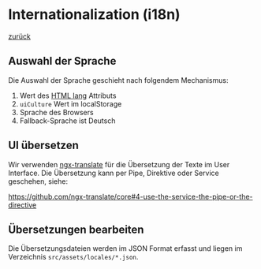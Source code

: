 # Internationalization (i18n)

[zurück](../README.md)

## Auswahl der Sprache

Die Auswahl der Sprache geschieht nach folgendem Mechanismus:

1. Wert des [HTML lang](https://developer.mozilla.org/en-US/docs/Web/HTML/Global_attributes/lang) Attributs
1. `uiCulture` Wert im localStorage
1. Sprache des Browsers
1. Fallback-Sprache ist Deutsch

## UI übersetzen

Wir verwenden [ngx-translate](https://github.com/ngx-translate/core) für die Übersetzung der Texte im User Interface. Die Übersetzung kann per Pipe, Direktive oder Service geschehen, siehe:

https://github.com/ngx-translate/core#4-use-the-service-the-pipe-or-the-directive

## Übersetzungen bearbeiten

Die Übersetzungsdateien werden im JSON Format erfasst und liegen im Verzeichnis `src/assets/locales/*.json`.
